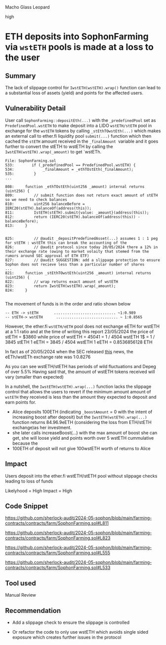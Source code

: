 Macho Glass Leopard

high

# ETH deposits into SophonFarming via `wstETH` pools is made at a loss to the user

## Summary
The lack of slippage control for `IwstETH(wstETH).wrap()` function can lead to a substantial loss of assets (yield) and points for the affected users.

## Vulnerability Detail
User call `SophonFarming::depositEth(...)` with the `_predefinedPool` set as `PredefinedPool.wstETH` to make deposit into a LIDO `wstETH/stETH` pool in exchange for the `wstETH` tokens by calling `_stEthTOwstEth(...)` which makes an external call to ether.fi liquidity pool `submit(...)` function which then cached the `stETH` amount received in the `_finalAmount `variable and it goes further to convert the stETH to wstETH by calling the `IwstETH(wstETH).wrap(_amount)` to get `wstETh.


```solidity
File: SophonFarming.sol
533:        if (_predefinedPool == PredefinedPool.wstETH) {
534:             _finalAmount = _ethTOstEth(_finalAmount);
535:         }
...

808:     function _ethTOstEth(uint256 _amount) internal returns (uint256) {
809:         // submit function does not return exact amount of stETH so we need to check balances
810:         uint256 balanceBefore = IERC20(stETH).balanceOf(address(this));
811:         IstETH(stETH).submit{value: _amount}(address(this));
812:         return (IERC20(stETH).balanceOf(address(this)) - balanceBefore);
813:     }


825:         // @audit _depositPredefinedAsset(...) assumes 1 : 1 peg for stETH : wstETH this can break the accounting of the 
826:         // @audit protocol since today 20/05/2024 there a 12% in their exchange rate (owing to market volaity that stemed from the rumors around SEC approval of ETH ETF)
827:         // @audit SUGGESTION: add a slippage protection to ensure Sophon does not recieve less than a particular number of shares
...
821:     function _stEthTOwstEth(uint256 _amount) internal returns (uint256) {
822:         // wrap returns exact amount of wstETH
823:         return IwstETH(wstETH).wrap(_amount);
824:     }


```

The movement of funds is in the order and ratio shown below
```solidity
-- ETH -> stETH       ............................ ~1:0.989
-- stETH-> wstETH      ............................ ~ 1:0.8565

```

However,  the ether.fi `wstETH/eETH` pool does not exchange eETH for wstETH at a 1:1 ratio and at the time of writing this report 23/05/2024 
the price of stETH = $3860 while 
price of wstETH = $4504
1$ = 1 / 4504 wstETH
1$ = 1 / 3845 stETH
1 eETH = 3845 / 4504 wstETH
1 eETH = 0.8536856128 ETH

In fact as of 20/05/2024 when the SEC released [this](https://www.reuters.com/markets/us/us-sec-asks-exchanges-fine-tune-ether-etf-filings-positive-sign-approval-say-2024-05-21/) news, the eETh/wstETh exchange rate was 1:0.8276

As you can see wstETH/stETH has periods of wild fluctuations and Depeg of over 5.5%
Having said that, the amount of wstETH tokens received will vary (smaller than expected)

In a nutshell, the `IwstETH(wstETH).wrap(...)` function lacks the slippage control that allows the users to revert if the minimum amount amount of `wstETH` they received is less than the amount they expected to deposit and earn points for.

- Alice deposits 100ETH (indicating `_boostAmount` = 0 with the intent of increasing boost after deposit) but the `IwstETH(wstETH).wrap(...)` function returns 84.96.9eETH (considering the loss from ETH/stETH exchange)as her investment.
- she later calls increaseBoost(...) with the max amount of boost she can get, she will loose  yield and points worth over 5 wstETH cummulative because the 
- 100ETH of deposit will not give 100wstETH worth of returns to Alice

## Impact
Users deposit into the ether.fi wstETH/stETH pool without slippage checks leading to loss of funds

Likelyhood = High
Impact = High



## Code Snippet
https://github.com/sherlock-audit/2024-05-sophon/blob/main/farming-contracts/contracts/farm/SophonFarming.sol#L811

https://github.com/sherlock-audit/2024-05-sophon/blob/main/farming-contracts/contracts/farm/SophonFarming.sol#L823

https://github.com/sherlock-audit/2024-05-sophon/blob/main/farming-contracts/contracts/farm/SophonFarming.sol#L555

https://github.com/sherlock-audit/2024-05-sophon/blob/main/farming-contracts/contracts/farm/SophonFarming.sol#L533

## Tool used

Manual Review

## Recommendation
- Add a slippage check to ensure the slippage is controlled

- Or refactor the code to only use wstETH which avoids single sided exposure which creates further issues in the protocol

